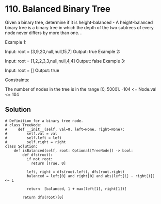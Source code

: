 # 110. Balanced Binary Tree
Given a binary tree, determine if it is 
height-balanced - A height-balanced binary tree is a binary tree in which the depth of the two subtrees of every node never differs by more than one.
.

 

Example 1:


Input: root = [3,9,20,null,null,15,7]
Output: true
Example 2:


Input: root = [1,2,2,3,3,null,null,4,4]
Output: false
Example 3:

Input: root = []
Output: true
 

Constraints:

The number of nodes in the tree is in the range [0, 5000].
-104 <= Node.val <= 104
## Solution
```
# Definition for a binary tree node.
# class TreeNode:
#     def __init__(self, val=0, left=None, right=None):
#         self.val = val
#         self.left = left
#         self.right = right
class Solution:
    def isBalanced(self, root: Optional[TreeNode]) -> bool:
        def dfs(root):
          if not root:
            return [True, 0]
          
          left, right = dfs(root.left), dfs(root.right)
          balanced = left[0] and right[0] and abs(left[1] - right[1]) <= 1

          return  [balanced, 1 + max(left[1], right[1])]
        
        return dfs(root)[0]
```